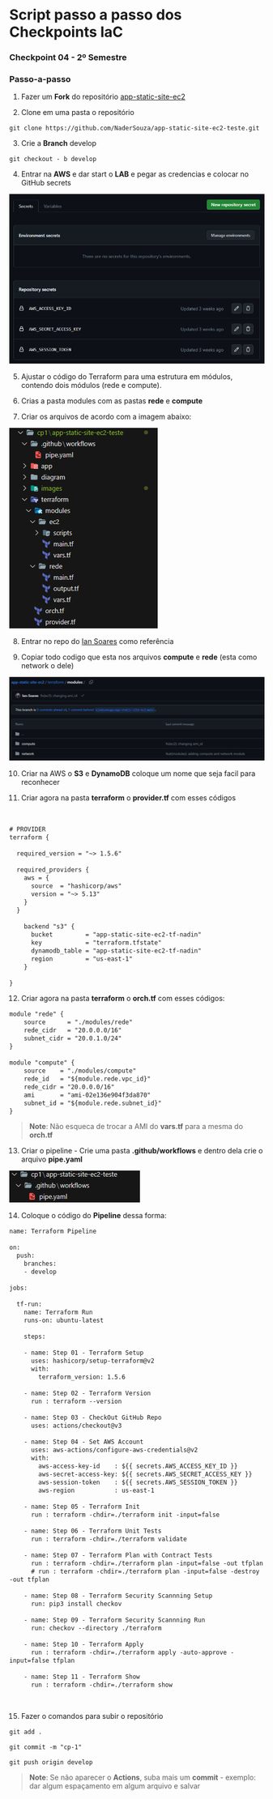 # Script passo a passo dos Checkpoints IaC



### Checkpoint 04 - 2º Semestre

### Passo-a-passo

01. Fazer um **Fork** do repositório [app-static-site-ec2](https://github.com/kledsonbasso/app-static-site-ec2) 

02. Clone em uma pasta o repositório 

```
git clone https://github.com/NaderSouza/app-static-site-ec2-teste.git 
```

03. Crie a **Branch** develop

```
git checkout - b develop 
```

04. Entrar na **AWS** e dar start o **LAB** e pegar as credencias
e colocar no GitHub secrets 

![secrets](/images/secret.png)


5. Ajustar o código do Terraform para uma estrutura em módulos, contendo dois módulos (rede e compute).


6. Crias a pasta modules com as pastas **rede** e **compute**

7. Criar os arquivos de acordo com a imagem abaixo: 

![secrets](/images/modulos.png)


8. Entrar no repo do [Ian Soares](https://github.com/Ian-Soares/app-static-site-ec2/tree/develop/terraform/modules) como referência

9. Copiar todo codigo que esta nos arquivos **compute** e **rede** (esta como network o dele) 

![ian](/images/ian.png)

10. Criar na AWS o **S3** e **DynamoDB**  coloque um nome que seja facil para reconhecer


11. Criar agora na pasta **terraform** o **provider.tf** com esses códigos

<br>

```
# PROVIDER
terraform {

  required_version = "~> 1.5.6"

  required_providers {
    aws = {
      source  = "hashicorp/aws"
      version = "~> 5.13"
    }
  }

    backend "s3" {
      bucket         = "app-static-site-ec2-tf-nadin"
      key            = "terraform.tfstate"
      dynamodb_table = "app-static-site-ec2-tf-nadin"
      region         = "us-east-1"
    }

}
```

12. Criar agora na pasta **terraform** o **orch.tf** com esses códigos:

```
module "rede" {
    source      = "./modules/rede"
    rede_cidr   = "20.0.0.0/16"
    subnet_cidr = "20.0.1.0/24"
}

module "compute" {
    source    = "./modules/compute"
    rede_id   = "${module.rede.vpc_id}"
    rede_cidr = "20.0.0.0/16"
    ami       = "ami-02e136e904f3da870"
    subnet_id = "${module.rede.subnet_id}"
}

```


> **Note**: Não esqueca de trocar a AMI do **vars.tf** para a mesma do **orch.tf**





13. Criar o pipeline - Crie uma pasta **.github/workflows** e dentro dela crie o arquivo **pipe.yaml**

![pipe](/images/pipe.png)

14. Coloque o código do **Pipeline** dessa forma:

```
name: Terraform Pipeline

on:
  push:
    branches:
    - develop

jobs:

  tf-run:
    name: Terraform Run
    runs-on: ubuntu-latest
 
    steps:

    - name: Step 01 - Terraform Setup
      uses: hashicorp/setup-terraform@v2
      with:
        terraform_version: 1.5.6

    - name: Step 02 - Terraform Version
      run : terraform --version

    - name: Step 03 - CheckOut GitHub Repo
      uses: actions/checkout@v3

    - name: Step 04 - Set AWS Account
      uses: aws-actions/configure-aws-credentials@v2
      with:
        aws-access-key-id    : ${{ secrets.AWS_ACCESS_KEY_ID }}
        aws-secret-access-key: ${{ secrets.AWS_SECRET_ACCESS_KEY }}
        aws-session-token    : ${{ secrets.AWS_SESSION_TOKEN }}
        aws-region           : us-east-1

    - name: Step 05 - Terraform Init
      run : terraform -chdir=./terraform init -input=false

    - name: Step 06 - Terraform Unit Tests
      run : terraform -chdir=./terraform validate

    - name: Step 07 - Terraform Plan with Contract Tests
      run : terraform -chdir=./terraform plan -input=false -out tfplan
      # run : terraform -chdir=./terraform plan -input=false -destroy -out tfplan

    - name: Step 08 - Terraform Security Scannning Setup
      run: pip3 install checkov

    - name: Step 09 - Terraform Security Scannning Run
      run: checkov --directory ./terraform

    - name: Step 10 - Terraform Apply
      run : terraform -chdir=./terraform apply -auto-approve -input=false tfplan

    - name: Step 11 - Terraform Show
      run : terraform -chdir=./terraform show
      
      
```
15. Fazer o comandos para subir o repositório

```
git add .
```
```
git commit -m "cp-1"
```
```
git push origin develop
```
> **Note**: Se não aparecer o **Actions**, suba mais um **commit** - exemplo: dar algum espaçamento em algum arquivo e salvar 
